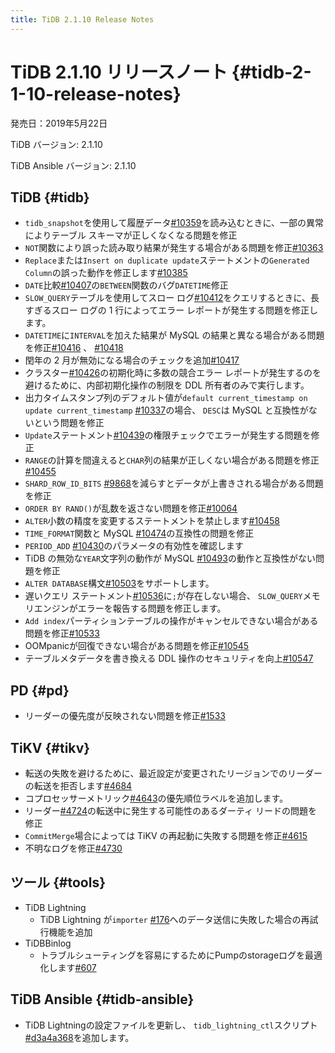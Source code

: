 ```yaml
---
title: TiDB 2.1.10 Release Notes
---
```


# TiDB 2.1.10 リリースノート {#tidb-2-1-10-release-notes}

発売日：2019年5月22日

TiDB バージョン: 2.1.10

TiDB Ansible バージョン: 2.1.10

## TiDB {#tidb}

-   `tidb_snapshot`を使用して履歴データ[<a href="https://github.com/pingcap/tidb/pull/10359">#10359</a>](https://github.com/pingcap/tidb/pull/10359)を読み込むときに、一部の異常によりテーブル スキーマが正しくなくなる問題を修正
-   `NOT`関数により誤った読み取り結果が発生する場合がある問題を修正[<a href="https://github.com/pingcap/tidb/pull/10363">#10363</a>](https://github.com/pingcap/tidb/pull/10363)
-   `Replace`または`Insert on duplicate update`ステートメントの`Generated Column`の誤った動作を修正します[<a href="https://github.com/pingcap/tidb/pull/10385">#10385</a>](https://github.com/pingcap/tidb/pull/10385)
-   `DATE`比較[<a href="https://github.com/pingcap/tidb/pull/10407">#10407</a>](https://github.com/pingcap/tidb/pull/10407)の`BETWEEN`関数のバグ`DATETIME`修正
-   `SLOW_QUERY`テーブルを使用してスロー ログ[<a href="https://github.com/pingcap/tidb/pull/10412">#10412</a>](https://github.com/pingcap/tidb/pull/10412)をクエリするときに、長すぎるスロー ログの 1 行によってエラー レポートが発生する問題を修正します。
-   `DATETIME`に`INTERVAL`を加えた結果が MySQL の結果と異なる場合がある問題を修正[<a href="https://github.com/pingcap/tidb/pull/10416">#10416</a>](https://github.com/pingcap/tidb/pull/10416) 、 [<a href="https://github.com/pingcap/tidb/pull/10418">#10418</a>](https://github.com/pingcap/tidb/pull/10418)
-   閏年の 2 月が無効になる場合のチェックを追加[<a href="https://github.com/pingcap/tidb/pull/10417">#10417</a>](https://github.com/pingcap/tidb/pull/10417)
-   クラスター[<a href="https://github.com/pingcap/tidb/pull/10426">#10426</a>](https://github.com/pingcap/tidb/pull/10426)の初期化時に多数の競合エラー レポートが発生するのを避けるために、内部初期化操作の制限を DDL 所有者のみで実行します。
-   出力タイムスタンプ列のデフォルト値が`default current_timestamp on update current_timestamp` [<a href="https://github.com/pingcap/tidb/issues/10337">#10337</a>](https://github.com/pingcap/tidb/issues/10337)の場合、 `DESC`は MySQL と互換性がないという問題を修正
-   `Update`ステートメント[<a href="https://github.com/pingcap/tidb/pull/10439">#10439</a>](https://github.com/pingcap/tidb/pull/10439)の権限チェックでエラーが発生する問題を修正
-   `RANGE`の計算を間違えると`CHAR`列の結果が正しくない場合がある問題を修正[<a href="https://github.com/pingcap/tidb/pull/10455">#10455</a>](https://github.com/pingcap/tidb/pull/10455)
-   `SHARD_ROW_ID_BITS` [<a href="https://github.com/pingcap/tidb/pull/9868">#9868</a>](https://github.com/pingcap/tidb/pull/9868)を減らすとデータが上書きされる場合がある問題を修正
-   `ORDER BY RAND()`が乱数を返さない問題を修正[<a href="https://github.com/pingcap/tidb/pull/10064">#10064</a>](https://github.com/pingcap/tidb/pull/10064)
-   `ALTER`小数の精度を変更するステートメントを禁止します[<a href="https://github.com/pingcap/tidb/pull/10458">#10458</a>](https://github.com/pingcap/tidb/pull/10458)
-   `TIME_FORMAT`関数と MySQL [<a href="https://github.com/pingcap/tidb/pull/10474">#10474</a>](https://github.com/pingcap/tidb/pull/10474)の互換性の問題を修正
-   `PERIOD_ADD` [<a href="https://github.com/pingcap/tidb/pull/10430">#10430</a>](https://github.com/pingcap/tidb/pull/10430)のパラメータの有効性を確認します
-   TiDB の無効な`YEAR`文字列の動作が MySQL [<a href="https://github.com/pingcap/tidb/pull/10493">#10493</a>](https://github.com/pingcap/tidb/pull/10493)の動作と互換性がない問題を修正
-   `ALTER DATABASE`構文[<a href="https://github.com/pingcap/tidb/pull/10503">#10503</a>](https://github.com/pingcap/tidb/pull/10503)をサポートします。
-   遅いクエリ ステートメント[<a href="https://github.com/pingcap/tidb/pull/10536">#10536</a>](https://github.com/pingcap/tidb/pull/10536)に`;`が存在しない場合、 `SLOW_QUERY`メモリエンジンがエラーを報告する問題を修正します。
-   `Add index`パーティションテーブルの操作がキャンセルできない場合がある問題を修正[<a href="https://github.com/pingcap/tidb/pull/10533">#10533</a>](https://github.com/pingcap/tidb/pull/10533)
-   OOMpanicが回復できない場合がある問題を修正[<a href="https://github.com/pingcap/tidb/pull/10545">#10545</a>](https://github.com/pingcap/tidb/pull/10545)
-   テーブルメタデータを書き換える DDL 操作のセキュリティを向上[<a href="https://github.com/pingcap/tidb/pull/10547">#10547</a>](https://github.com/pingcap/tidb/pull/10547)

## PD {#pd}

-   リーダーの優先度が反映されない問題を修正[<a href="https://github.com/pingcap/pd/pull/1533">#1533</a>](https://github.com/pingcap/pd/pull/1533)

## TiKV {#tikv}

-   転送の失敗を避けるために、最近設定が変更されたリージョンでのリーダーの転送を拒否します[<a href="https://github.com/tikv/tikv/pull/4684">#4684</a>](https://github.com/tikv/tikv/pull/4684)
-   コプロセッサーメトリック[<a href="https://github.com/tikv/tikv/pull/4643">#4643</a>](https://github.com/tikv/tikv/pull/4643)の優先順位ラベルを追加します。
-   リーダー[<a href="https://github.com/tikv/tikv/pull/4724">#4724</a>](https://github.com/tikv/tikv/pull/4724)の転送中に発生する可能性のあるダーティ リードの問題を修正
-   `CommitMerge`場合によっては TiKV の再起動に失敗する問題を修正[<a href="https://github.com/tikv/tikv/pull/4615">#4615</a>](https://github.com/tikv/tikv/pull/4615)
-   不明なログを修正[<a href="https://github.com/tikv/tikv/pull/4730">#4730</a>](https://github.com/tikv/tikv/pull/4730)

## ツール {#tools}

-   TiDB Lightning
    -   TiDB Lightning が`importer` [<a href="https://github.com/pingcap/tidb-lightning/pull/176">#176</a>](https://github.com/pingcap/tidb-lightning/pull/176)へのデータ送信に失敗した場合の再試行機能を追加
-   TiDBBinlog
    -   トラブルシューティングを容易にするためにPumpのstorageログを最適化します[<a href="https://github.com/pingcap/tidb-binlog/pull/607">#607</a>](https://github.com/pingcap/tidb-binlog/pull/607)

## TiDB Ansible {#tidb-ansible}

-   TiDB Lightningの設定ファイルを更新し、 `tidb_lightning_ctl`スクリプト[<a href="https://github.com/pingcap/tidb-ansible/commit/d3a4a368810a421c49980899a286cf010569b4c7">#d3a4a368</a>](https://github.com/pingcap/tidb-ansible/commit/d3a4a368810a421c49980899a286cf010569b4c7)を追加します。
